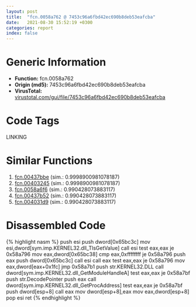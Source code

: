 ```yaml
---
layout: post
title:  "fcn.0058a762 @ 7453c96a6fbd42ec690b8deb53eafcba"
date:   2021-08-30 15:52:19 +0300
categories: report
index: false
---
```


# Generic Information
- **Function:** fcn.0058a762
- **Origin (md5):** 7453c96a6fbd42ec690b8deb53eafcba
- **VirusTotal:** [virustotal.com/gui/file/7453c96a6fbd42ec690b8deb53eafcba][virustotal_ref]

# Code Tags
<span class="tag" id="LINKING">LINKING</span>


# Similar Functions

1. [fcn.00437bbe][similar_1_ref] (sim.: 0.9998900981078187)
2. [fcn.00403245][similar_2_ref] (sim.: 0.9998900981078187)
3. [fcn.0058a6f6][similar_3_ref] (sim.: 0.990428073883117)
4. [fcn.00437b52][similar_4_ref] (sim.: 0.990428073883117)
5. [fcn.004031d9][similar_5_ref] (sim.: 0.990428073883117)


# Disassembled Code

{% highlight nasm %}
push esi
push dword[0x65bc3c]
mov esi,dword[sym.imp.KERNEL32.dll_TlsGetValue]
call esi
test eax,eax
je 0x58a796
mov eax,dword[0x65bc38]
cmp eax,0xffffffff
je 0x58a796
push eax
push dword[0x65bc3c]
call esi
call eax
test eax,eax
je 0x58a796
mov eax,dword[eax+0x1fc]
jmp 0x58a7b1
push str.KERNEL32.DLL
call dword[sym.imp.KERNEL32.dll_GetModuleHandleA]
test eax,eax
je 0x58a7bf
push str.DecodePointer
push eax
call dword[sym.imp.KERNEL32.dll_GetProcAddress]
test eax,eax
je 0x58a7bf
push dword[esp+8]
call eax
mov dword[esp+8],eax
mov eax,dword[esp+8]
pop esi
ret
{% endhighlight %}


[similar_1_ref]: /report/fcn.00437bbe@46f6c2adf1fd4d1453ed312ca79dd9bf
[similar_2_ref]: /report/fcn.00403245@e38ba004520fa1a86a35b63e8d5843ef
[similar_3_ref]: /report/fcn.0058a6f6@7453c96a6fbd42ec690b8deb53eafcba
[similar_4_ref]: /report/fcn.00437b52@46f6c2adf1fd4d1453ed312ca79dd9bf
[similar_5_ref]: /report/fcn.004031d9@e38ba004520fa1a86a35b63e8d5843ef
[virustotal_ref]: https://www.virustotal.com/gui/file/7453c96a6fbd42ec690b8deb53eafcba
